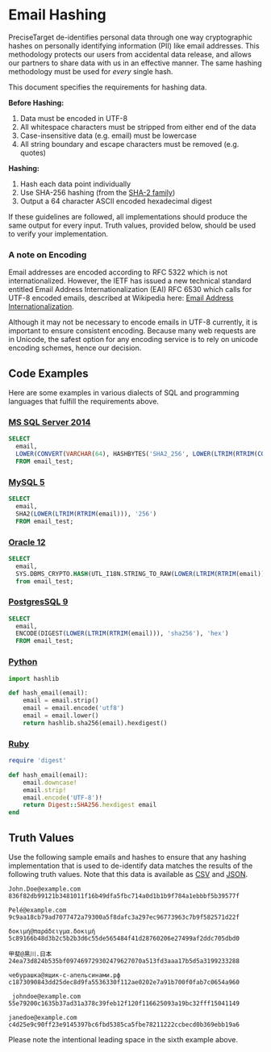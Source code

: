# Email Hashing #

PreciseTarget de-identifies personal data through one way cryptographic hashes on personally identifying information (PII) like email addresses. This methodology protects our users from accidental data release, and allows our partners to share data with us in an effective manner. The same hashing methodology must be used for _every_ single hash.

This document specifies the requirements for hashing data.

**Before Hashing:**

1. Data must be encoded in UTF-8
2. All whitespace characters must be stripped from either end of the data
3. Case-insensitive data (e.g. email) must be lowercase
4. All string boundary and escape characters must be removed (e.g. quotes)

**Hashing:**

1. Hash each data point individually
2. Use SHA-256 hashing (from the [SHA-2 family](https://en.wikipedia.org/wiki/SHA-2))
3. Output a 64 character ASCII encoded hexadecimal digest

If these guidelines are followed, all implementations should produce the same output for every input. Truth values, provided below, should be used to verify your implementation.

### A note on Encoding ###
Email addresses are encoded according to RFC 5322 which is not internationalized. However, the IETF has issued a new technical standard entitled Email Address Internationalization (EAI) RFC 6530 which calls for UTF-8 encoded emails, described at Wikipedia here: [Email Address Internationalization](http://en.wikipedia.org/wiki/Email_address#Internationalization).

Although it may not be necessary to encode emails in UTF-8 currently, it is important to ensure consistent encoding. Because many web requests are in Unicode, the safest option for any encoding service is to rely on unicode encoding schemes, hence our decision.

## Code Examples ##

Here are some examples in various dialects of SQL and programming languages that fulfill the requirements above.


### [MS SQL Server 2014](./examples/example-MS-SQL-Server-2014.sql) ###

```sql
SELECT
  email,
  LOWER(CONVERT(VARCHAR(64), HASHBYTES('SHA2_256', LOWER(LTRIM(RTRIM(CONVERT(VARCHAR, email))))), 2)) AS email_hash
  FROM email_test;
```

### [MySQL 5](./examples/example-MySQL-5.sql) ###

```sql
SELECT
  email,
  SHA2(LOWER(LTRIM(RTRIM(email))), '256')
  FROM email_test;
```

### [Oracle 12](./examples/example-Oracle-12.sql) ###

```sql
SELECT
  email,
  SYS.DBMS_CRYPTO.HASH(UTL_I18N.STRING_TO_RAW(LOWER(LTRIM(RTRIM(email))), 'AL32UTF8'), 4 /* DBMS_CRYPTO.HASH_SH256 */) AS email_hash
  from email_test;
```

### [PostgresSQL 9](./examples/example-PostgresSQL-9.sql) ###

```sql
SELECT
  email,
  ENCODE(DIGEST(LOWER(LTRIM(RTRIM(email))), 'sha256'), 'hex')
  FROM email_test;
```

### [Python](./examples/example-Python.py) ###

```python
import hashlib

def hash_email(email):
    email = email.strip()
    email = email.encode('utf8')
    email = email.lower()
    return hashlib.sha256(email).hexdigest()
```

### [Ruby](./examples/example-Ruby.rb) ###

```ruby
require 'digest'

def hash_email(email):
    email.downcase!
    email.strip!
    email.encode('UTF-8')!
    return Digest::SHA256.hexdigest email
end
```

## Truth Values ##
Use the following sample emails and hashes to ensure that any hashing implementation that is used to de-identify data matches the results of the following truth values. Note that this data is available as [CSV](./examples/sample_verify.csv) and [JSON](./examples/sample_verify.json).

    John.Doe@example.com
    836f82db99121b3481011f16b49dfa5fbc714a0d1b1b9f784a1ebbbf5b39577f

    Pelé@example.com
    9c9aa18cb79ad7077472a79300a5f8dafc3a297ec96773963c7b9f582571d22f

    δοκιμή@παράδειγμα.δοκιμή
    5c89166b48d3b2c5b2b3d6c55de565484f41d28760206e27499af2ddc705dbd0

    甲斐@黒川.日本
    24ea73d824b535bf097469729302479627070a513fd3aaa17b5d5a3199233288

    чебурашка@ящик-с-апельсинами.рф
    c1873090843dd25dec8d9fa5536330f112ae0202e7a91b700f0fab7c0654a960

     johndoe@example.com
    55e79200c1635b37ad31a378c39feb12f120f116625093a19bc32fff15041149

    janedoe@example.com
    c4d25e9c90ff23e9145397bc6fbd5385ca5fbe78211222ccbecd0b369ebb19a6


Please note the intentional leading space in the sixth example above.
